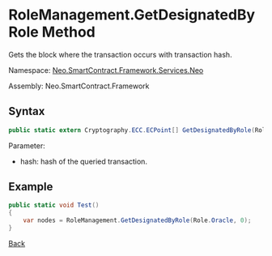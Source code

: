 # RoleManagement.GetDesignatedByRole Method

Gets the block where the transaction occurs with transaction hash.

Namespace: [Neo.SmartContract.Framework.Services.Neo](../neo.md)

Assembly: Neo.SmartContract.Framework

## Syntax

```c#
public static extern Cryptography.ECC.ECPoint[] GetDesignatedByRole(Role role, uint index);
```

Parameter:

- hash: hash of the queried transaction.

## Example

```c#
public static void Test()
{
    var nodes = RoleManagement.GetDesignatedByRole(Role.Oracle, 0);
}
```
[Back](../RoleManagement.md)

